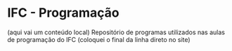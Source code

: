 # IFC - Programação
(aqui vai um conteúdo local) Repositório de programas utilizados nas aulas de programação do IFC (coloquei o final da linha direto no site)
